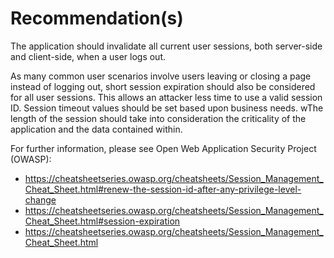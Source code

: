 # Recommendation(s)

The application should invalidate all current user sessions, both server-side and client-side, when a user logs out.

As many common user scenarios involve users leaving or closing a page instead of logging out, short session expiration should also be considered for all user sessions. This allows an attacker less time to use a valid session ID. Session timeout values should be set based upon business needs. wThe length of the session should take into consideration the criticality of the application and the data contained within.

For further information, please see Open Web Application Security Project (OWASP):

- <https://cheatsheetseries.owasp.org/cheatsheets/Session_Management_Cheat_Sheet.html#renew-the-session-id-after-any-privilege-level-change>
- <https://cheatsheetseries.owasp.org/cheatsheets/Session_Management_Cheat_Sheet.html#session-expiration>
- <https://cheatsheetseries.owasp.org/cheatsheets/Session_Management_Cheat_Sheet.html>

